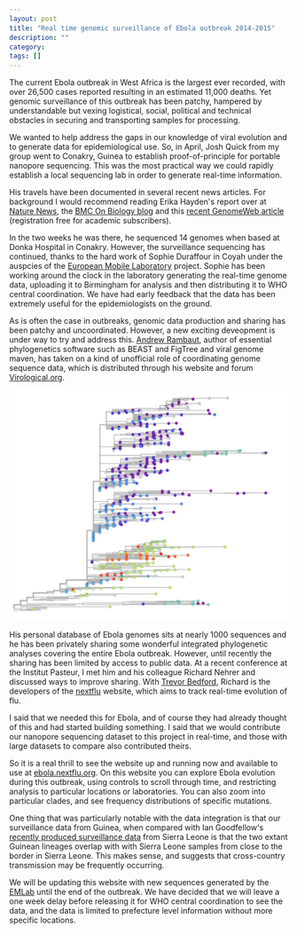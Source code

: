 ```yaml
---
layout: post
title: "Real time genomic surveillance of Ebola outbreak 2014-2015"
description: ""
category: 
tags: []
---
```


The current Ebola outbreak in West Africa is the largest ever recorded, with over 26,500 cases reported resulting in an estimated 11,000 deaths. Yet genomic surveillance of this outbreak has been patchy, hampered by understandable but vexing logistical, social, political and technical obstacles in securing and transporting samples for processing.

We wanted to help address the gaps in our knowledge of viral evolution and to generate data for epidemiological use. So, in April, Josh Quick from my group went to Conakry, Guinea to establish proof-of-principle for portable nanopore sequencing. This was the most practical way we could rapidly establish a local sequencing lab in order to generate real-time information.

His travels have been documented in several recent news articles. For background I would recommend reading Erika Hayden's report over at <a href="http://www.nature.com/news/pint-sized-dna-sequencer-impresses-first-users-1.17483">Nature News</a>, the <a href="http://blogs.biomedcentral.com/on-biology/2015/06/01/real-time-genomic-surveillance-nanopore-seq/">BMC On Biology blog</a> and this <a href="https://www.genomeweb.com/infectious-disease/nanopore-sequencer-enables-rapid-analysis-ebola-outbreak-west-africa">recent GenomeWeb article</a> (registration free for academic subscribers).

In the two weeks he was there, he sequenced 14 genomes when based at Donka Hospital in Conakry. However, the surveillance sequencing has continued, thanks to the hard work of Sophie Duraffour in Coyah under the auspcies of the <a href="http://www.emlab.eu/">European Mobile Laboratory</a> project. Sophie has been working around the clock in the laboratory generating the real-time genome data, uploading it to Birmingham for analysis and then distributing it to WHO central coordination. We have had early feedback that the data has been extremely useful for the epidemiologists on the ground.

As is often the case in outbreaks, genomic data production and sharing has been patchy and uncoordinated. However, a new exciting deveopment is under way to try and address this. <a href="http://tree.bio.ed.ac.uk/">Andrew Rambaut</a>, author of essential phylogenetics software such as BEAST and FigTree and viral genome maven, has taken on a kind of unofficial role of coordinating genome sequence data, which is distributed through his website and forum <a href="http://virological.org/">Virological.org</a>.

<a href="http://ebola.nextflu.org/"><img src="/images/2015-05-06-real-time-evolution.png"></a>

His personal database of Ebola genomes sits at nearly 1000 sequences and he has been privately sharing some wonderful integrated phylogenetic analyses covering the entire Ebola outbreak. However, until recently the sharing has been limited by access to public data. At a recent conference at the Institut Pasteur, I met him and his colleague Richard Nehrer and discussed ways to improve sharing. With <a href="http://bedford.io/blog/">Trevor Bedford</a>, Richard is the developers of the <a href="http://www.nextflu.org">nextflu</a> website, which aims to track real-time evolution of flu.

I said that we needed this for Ebola, and of course they had already thought of this and had started building something. I said that we would contribute our nanopore sequencing dataset to this project in real-time, and those with large datasets to compare also contributed theirs.

So it is a real thrill to see the website up and running now and available to use at <a href="http://ebola.nextflu.org/">ebola.nextflu.org</a>. On this website you can explore Ebola evolution during this outbreak, using controls to scroll through time, and restricting analysis to particular locations or laboratories. You can also zoom into particular clades, and see frequency distributions of specific mutations.

One thing that was particularly notable with the data integration is that our surveillance data from Guinea, when compared with Ian Goodfellow's <a href="http://virological.org/t/direct-deep-sequencing-in-sierra-leone-yields-73-new-ebov-genomes-from-february-may-2015/134/1">recently produced surveillance data</a> from Sierra Leone is that the two extant Guinean lineages overlap with with Sierra Leone samples from close to the border in Sierra Leone. This makes sense, and suggests that cross-country transmission may be frequently occurring.

We will be updating this website with new sequences generated by the <a href="http://www.emlab.eu">EMLab</a> until the end of the outbreak. We have decided that we will leave a one week delay before releasing it for WHO central coordination to see the data, and the data is limited to prefecture level information without more specific locations.



